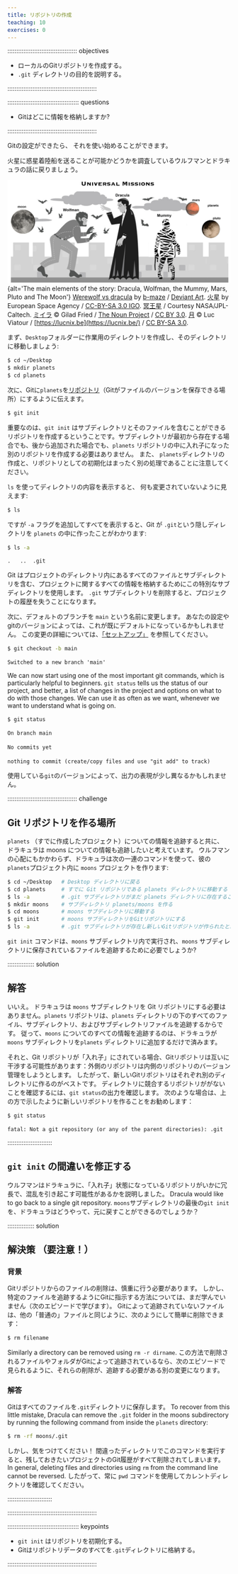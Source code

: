 ```yaml
---
title: リポジトリの作成
teaching: 10
exercises: 0
---
```


::::::::::::::::::::::::::::::::::::::: objectives

- ローカルのGitリポジトリを作成する。
- `.git` ディレクトリの目的を説明する。

::::::::::::::::::::::::::::::::::::::::::::::::::

:::::::::::::::::::::::::::::::::::::::: questions

- Gitはどこに情報を格納しますか?

::::::::::::::::::::::::::::::::::::::::::::::::::

Gitの設定ができたら、
それを使い始めることができます。

火星に惑星着陸船を送ることが可能かどうかを調査しているウルフマンとドラキュラの話に戻りましょう。

![](fig/motivatingexample.png){alt='The main elements of the story: Dracula, Wolfman, the Mummy, Mars, Pluto and The Moon'}
[Werewolf vs dracula](https://www.deviantart.com/b-maze/art/Werewolf-vs-Dracula-124893530)
by [b-maze](https://www.deviantart.com/b-maze) / [Deviant Art](https://www.deviantart.com/).
[火星](https://en.wikipedia.org/wiki/File:OSIRIS_Mars_true_color.jpg) by European Space Agency /
[CC-BY-SA 3.0 IGO](https://creativecommons.org/licenses/by/3.0/deed.en).
[冥王星](https://commons.wikimedia.org/wiki/File:PIA19873-Pluto-NewHorizons-FlyingPastImage-20150714-transparent.png) /
Courtesy NASA/JPL-Caltech.
[ミイラ](https://commons.wikimedia.org/wiki/File:Mummy_icon_-_Noun_Project_4070.svg)
© Gilad Fried / [The Noun Project](https://thenounproject.com/) /
[CC BY 3.0](https://creativecommons.org/licenses/by/3.0/deed.en).
[月](https://commons.wikimedia.org/wiki/File:Lune_ico.png)
© Luc Viatour / [https://lucnix.be](https://lucnix.be/) /
[CC BY-SA 3.0](https://creativecommons.org/licenses/by-sa/3.0/deed.en).

まず、`Desktop`フォルダーに作業用のディレクトリを作成し、そのディレクトリに移動しましょう:

```bash
$ cd ~/Desktop
$ mkdir planets
$ cd planets
```

次に、Gitに`planets`を[リポジトリ](../learners/reference.md#repository)（Gitがファイルのバージョンを保存できる場所）にするように伝えます。

```bash
$ git init
```

重要なのは、`git init` はサブディレクトリとそのファイルを含むことができるリポジトリを作成するということです。サブディレクトリが最初から存在する場合でも、後から追加された場合でも、`planets` リポジトリの中に入れ子になった別のリポジトリを作成する必要はありません。 また、 `planets`ディレクトリの作成と、リポジトリとしての初期化はまったく別の処理であることに注意してください。

`ls` を使ってディレクトリの内容を表示すると、
何も変更されていないように見えます:

```bash
$ ls
```

ですが `-a` フラグを追加してすべてを表示すると、Git が `.git`という隠しディレクトリを `planets` の中に作ったことがわかります:

```bash
$ ls -a
```

```output
.	..	.git
```

Git はプロジェクトのディレクトリ内にあるすべてのファイルとサブディレクトリを含む、プロジェクトに関するすべての情報を格納するためにこの特別なサブディレクトリを使用します。
`.git` サブディレクトリを削除すると、プロジェクトの履歴を失うことになります。

次に、デフォルトのブランチを `main` という名前に変更します。
あなたの設定やgitのバージョンによっては、これが既にデフォルトになっているかもしれません。
この変更の詳細については、[「セットアップ」](02-setup.md#default-git-branch-naming) を参照してください。

```bash
$ git checkout -b main
```

```output
Switched to a new branch 'main'
```

We can now start using one of the most important git commands, which is particularly helpful to beginners. `git status` tells us the status of our project, and better, a list of changes in the project and options on what to do with those changes. We can use it as often as we want, whenever we want to understand what is going on.

```bash
$ git status
```

```output
On branch main

No commits yet

nothing to commit (create/copy files and use "git add" to track)
```

使用している`git`のバージョンによって、出力の表現が少し異なるかもしれません。

:::::::::::::::::::::::::::::::::::::::  challenge

## Git リポジトリを作る場所

`planets` （すでに作成したプロジェクト）についての情報を追跡すると共に、 ドラキュラは moons についての情報も追跡したいと考えています。
ウルフマンの心配にもかかわらず、ドラキュラは次の一連のコマンドを使って、彼の `planets`プロジェクト内に `moons` プロジェクトを作ります:

```bash
$ cd ~/Desktop   # Desktop ディレクトリに戻る
$ cd planets     # すでに Git リポジトリである planets ディレクトリに移動する
$ ls -a          # .git サブディレクトリがまだ planets ディレクトリに存在することを確認する
$ mkdir moons    # サブディレクトリ planets/moons を作る
$ cd moons       # moons サブディレクトリに移動する
$ git init       # moons サブディレクトリをGitリポジトリにする
$ ls -a          # .git サブディレクトリが存在し新しいGitリポジトリが作られたと示していることを確認する
```

`git init` コマンドは、`moons` サブディレクトリ内で実行され、`moons` サブディレクトリに保存されているファイルを追跡するために必要でしょうか?

:::::::::::::::  solution

## 解答

いいえ。 ドラキュラは `moons` サブディレクトリを Git リポジトリにする必要はありません。`planets` リポジトリは、`planets` ディレクトリの下のすべてのファイル、サブディレクトリ、およびサブディレクトリファイルを追跡するからです。  従って、`moons` についてのすべての情報を追跡するのは、ドラキュラが `moons` サブディレクトリを`planets` ディレクトリに追加するだけで済みます。

それと、Git リポジトリが「入れ子」にされている場合、Gitリポジトリは互いに干渉する可能性があります：外側のリポジトリは内側のリポジトリのバージョン管理をしようとします。 したがって、新しいGitリポジトリはそれぞれ別のディレクトリに作るのがベストです。 ディレクトリに競合するリポジトリががないことを確認するには、`git status`の出力を確認します。 次のような場合は、上の方で示したように新しいリポジトリを作ることをお勧めします：

```bash
$ git status
```

```output
fatal: Not a git repository (or any of the parent directories): .git
```

:::::::::::::::::::::::::

## `git init` の間違いを修正する

ウルフマンはドラキュラに、「入れ子」状態になっているリポジトリがいかに冗長で、混乱を引き起こす可能性があるかを説明しました。 Dracula would like to go back to a single git repository. `moons`サブディレクトリの最後の`git init`を、ドラキュラはどうやって、元に戻すことができるのでしょうか？

:::::::::::::::  solution

## 解決策 （要注意！）

### 背景

Gitリポジトリからのファイルの削除は、慎重に行う必要があります。 しかし、特定のファイルを追跡するようにGitに指示する方法については、まだ学んでいません（次のエピソードで学びます）。 Gitによって追跡されていないファイルは、他の「普通の」ファイルと同じように、次のようにして簡単に削除できます：

```bash
$ rm filename
```

Similarly a directory can be removed using `rm -r dirname`.
この方法で削除されるファイルやフォルダがGitによって追跡されているなら、次のエピソードで見られるように、それらの削除が、追跡する必要がある別の変更になります。

### 解答

Gitはすべてのファイルを`.git`ディレクトリに保存します。
To recover from this little mistake, Dracula can remove the `.git`
folder in the moons subdirectory by running the following command from inside the `planets` directory:

```bash
$ rm -rf moons/.git
```

しかし、気をつけてください！ 間違ったディレクトリでこのコマンドを実行すると、残しておきたいプロジェクトのGit履歴がすべて削除されてしまいます。
In general, deleting files and directories using `rm` from the command line cannot be reversed.
したがって、常に `pwd` コマンドを使用してカレントディレクトリを確認してください。

:::::::::::::::::::::::::

::::::::::::::::::::::::::::::::::::::::::::::::::

:::::::::::::::::::::::::::::::::::::::: keypoints

- `git init` はリポジトリを初期化する。
- Gitはリポジトリデータのすべてを`.git`ディレクトリに格納する。

::::::::::::::::::::::::::::::::::::::::::::::::::
